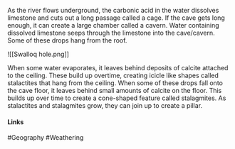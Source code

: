As the river flows underground, the carbonic acid in the water dissolves limestone and cuts out a long passage called a cage. If the cave gets long enough, it can create a large chamber called a cavern. Water containing dissolved limestone seeps through the limestone into the cave/cavern. Some of these drops hang from the roof. 

![[Swalloq hole.png]]

When some water evaporates, it leaves behind deposits of calcite attached to the ceiling. These build up overtime, creating icicle like shapes called stalactites that hang from the ceiling. When some of these drops fall onto the cave floor, it leaves behind small amounts of calcite on the floor. This builds up over time to create a cone-shaped feature called stalagmites. As stalactites and stalagmites grow, they can join up to create a pillar.

#### Links
#Geography #Weathering 